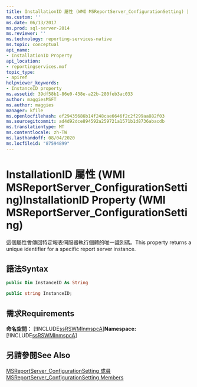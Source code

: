 ```yaml
---
title: InstallationID 屬性 (WMI MSReportServer_ConfigurationSetting) | Microsoft Docs
ms.custom: ''
ms.date: 06/13/2017
ms.prod: sql-server-2014
ms.reviewer: ''
ms.technology: reporting-services-native
ms.topic: conceptual
api_name:
- InstallationID Property
api_location:
- reportingservices.mof
topic_type:
- apiref
helpviewer_keywords:
- InstanceID property
ms.assetid: 39df58b1-86e0-438e-a22b-280feb3ac033
author: maggiesMSFT
ms.author: maggies
manager: kfile
ms.openlocfilehash: ef29435686b14f248cae6646f2c2f299aa882f03
ms.sourcegitcommit: ad4d92dce894592a259721a1571b1d8736abacdb
ms.translationtype: MT
ms.contentlocale: zh-TW
ms.lasthandoff: 08/04/2020
ms.locfileid: "87594899"
---
```

# <a name="installationid-property-wmi-msreportserver_configurationsetting"></a><span data-ttu-id="1d7c2-102">InstallationID 屬性 (WMI MSReportServer_ConfigurationSetting)</span><span class="sxs-lookup"><span data-stu-id="1d7c2-102">InstallationID Property (WMI MSReportServer_ConfigurationSetting)</span></span>
  <span data-ttu-id="1d7c2-103">這個屬性會傳回特定報表伺服器執行個體的唯一識別碼。</span><span class="sxs-lookup"><span data-stu-id="1d7c2-103">This property returns a unique identifier for a specific report server instance.</span></span>  
  
## <a name="syntax"></a><span data-ttu-id="1d7c2-104">語法</span><span class="sxs-lookup"><span data-stu-id="1d7c2-104">Syntax</span></span>  
  
```vb  
public Dim InstanceID As String  
```  
  
```csharp  
public string InstanceID;  
```  
  
## <a name="requirements"></a><span data-ttu-id="1d7c2-105">需求</span><span class="sxs-lookup"><span data-stu-id="1d7c2-105">Requirements</span></span>  
 <span data-ttu-id="1d7c2-106">**命名空間：** [!INCLUDE[ssRSWMInmspcA](../../includes/ssrswminmspca-md.md)]</span><span class="sxs-lookup"><span data-stu-id="1d7c2-106">**Namespace:** [!INCLUDE[ssRSWMInmspcA](../../includes/ssrswminmspca-md.md)]</span></span>  
  
## <a name="see-also"></a><span data-ttu-id="1d7c2-107">另請參閱</span><span class="sxs-lookup"><span data-stu-id="1d7c2-107">See Also</span></span>  
 [<span data-ttu-id="1d7c2-108">MSReportServer_ConfigurationSetting 成員</span><span class="sxs-lookup"><span data-stu-id="1d7c2-108">MSReportServer_ConfigurationSetting Members</span></span>](msreportserver-configurationsetting-members.md)  
  
  
